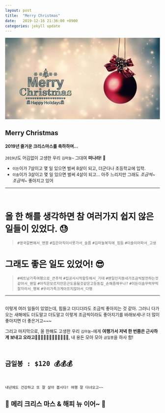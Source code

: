 ```yaml
---
layout: post
title:  "Merry Christmas"
date:   2019-12-16 21:36:00 +0900
categories: jekyll update
---
```

![Image Alt 메리크리스마스](/asset/merrychristmas.jpg)

## **Merry Christmas**

#### **2019년 즐거운 크리스마스를 축하하며...**
`2019년`도 어김없이 고생한 우리 `김마눌~` 그대여 **떠나라!** &#128640;
* `이든`이가 7살이고 몇 일 있으면 벌써 8살이 되고, 더군다나 초등학교에 입학.
* `이솔`이가 3살이고 몇 일 있으면 벌써 4살이 되고... 아주 느리지만 그래도 *조금씩~* *조금씩~* 좋아지고 있어

---
<br/>

# 올 한 해를 생각하면 참 여러가지 쉽지 않은 일들이 있었다. &#128531;

> `#영국갈뻔해서_맨붕` `#집은아직이사못가서_슬픔` `#김마눌복직에_힘듬` `#이솔이아파서_고생`

# 그래도 좋은 일도 있었어! &#128526;

> `#베트남가족여행으로_큰추억` `#집공사시작할듯해서_기대` 
> `#왠일인지동네가조금씩발전하는것같아서_웬일` `#아직은모르지만은근도움될것같은고등동집_손해좀매꾸나?`
> `#이든이솔무럭무럭잘자라서_행복` `#우리가족크게아프지않아서_다행`

---
<br/>
이렇게 여러 일들이 있었는데, 힘들고 더디더라도 조금씩 좋아지는 것 같아.
그러니 다가오는 새해에도 더도말고 더도말고 이렇게 조금씩이라도 좋아지기를 바래보세나! 더 많이 좋아지면 더 좋은거고~~~

그리고 마지막으로, 올 한해도 고생한 우리 `김마눌~`에게 __여행가서 저녁 한 번쯤은 근사하게 보내고 오라고__&#127863;&#127831;&#127844;&#127853;&#127865;&#127854;&#127856;&#127846;&#127843;&#127841;&#127836;&#127866;,
내 용돈 모아 모아 `금일봉`을 하사 함!

<pre>
    <h2><b>금일봉 : $120 💰💰💰</b></h2>
</pre>

`내년에도 건강하고 또 잘 살아 봅시다! 여행 잘 다녀오고~~`

## &#127881; 메리 크리스 마스 & 해피 뉴 이어~ &#127749;
